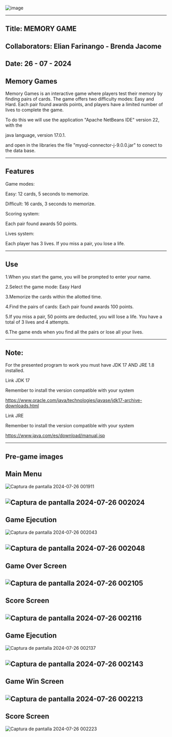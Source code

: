 ![image](https://github.com/user-attachments/assets/185ae7cf-552e-407a-a628-8677a1a9ebfa)



---
Title: MEMORY GAME
---
Collaborators: Elian Farinango - Brenda Jacome
---
Date: 26 - 07 - 2024
---
Memory Games
---
Memory Games is an interactive game where players test their memory by finding pairs of cards. The game offers two difficulty modes: Easy and Hard. Each pair found awards points, and players have a limited number of lives to complete the game.

To do this we will use the application "Apache NetBeans IDE" version 22, with the

java language, version 17.0.1.

and open in the libraries the file "mysql-connector-j-9.0.0.jar" to conect to the data base. 

---
Features
---
Game modes:

Easy: 12 cards, 5 seconds to memorize.

Difficult: 16 cards, 3 seconds to memorize.

Scoring system:

Each pair found awards 50 points.

Lives system:

Each player has 3 lives. If you miss a pair, you lose a life.

---
Use
---
1.When you start the game, you will be prompted to enter your name.

2.Select the game mode:
Easy
Hard

3.Memorize the cards within the allotted time.

4.Find the pairs of cards:
Each pair found awards 100 points.

5.If you miss a pair, 50 points are deducted, you will lose a life. You have a total of 3 lives and 4 attempts.

6.The game ends when you find all the pairs or lose all your lives.

---
Note: 
---
For the presented program to work you must have JDK 17 AND JRE 1.8 installed.

Link JDK 17

Remember to install the version compatible with your system

https://www.oracle.com/java/technologies/javase/jdk17-archive-downloads.html

Link JRE

Remember to install the version compatible with your system

https://www.java.com/es/download/manual.jsp

---
Pre-game images 
---
Main Menu
---
![Captura de pantalla 2024-07-26 001911](https://github.com/user-attachments/assets/6b2eafed-fc40-4e7f-b0c7-6bc60efab544)

![Captura de pantalla 2024-07-26 002024](https://github.com/user-attachments/assets/8d51a32f-ab1d-43a1-9318-710342f661a2)
---
Game Ejecution
---
![Captura de pantalla 2024-07-26 002043](https://github.com/user-attachments/assets/e60065a5-06b6-459e-a68f-8748915cb352)

![Captura de pantalla 2024-07-26 002048](https://github.com/user-attachments/assets/49131f8c-9c47-4894-acc0-63d5064960dd)
---
Game Over Screen
---
![Captura de pantalla 2024-07-26 002105](https://github.com/user-attachments/assets/b9a4e388-ef41-4cc1-b9ff-08b3ed5633d8)
---
Score Screen
---
![Captura de pantalla 2024-07-26 002116](https://github.com/user-attachments/assets/2a15ea6d-c697-4515-bdb0-fba8a4c584fb)
---
Game Ejecution
---
![Captura de pantalla 2024-07-26 002137](https://github.com/user-attachments/assets/3d4fa700-e04a-4fea-8395-644e59766367)

![Captura de pantalla 2024-07-26 002143](https://github.com/user-attachments/assets/43c6cf70-3e00-495c-b9f8-f76e322bf1eb)
---
Game Win Screen
---
![Captura de pantalla 2024-07-26 002213](https://github.com/user-attachments/assets/bcd744f5-9aef-409c-97bf-0423ef1c5594)
---
Score Screen
---
![Captura de pantalla 2024-07-26 002223](https://github.com/user-attachments/assets/c60fb6a2-ac83-467f-9f41-e88040c60727)







